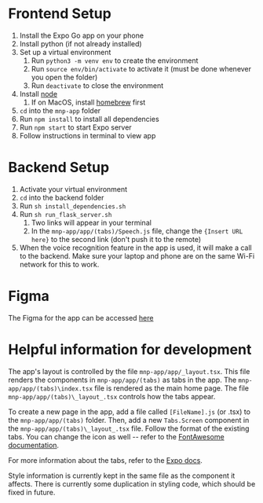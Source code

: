 # Frontend Setup
1. Install the Expo Go app on your phone
2. Install python (if not already installed)
3. Set up a virtual environment
   1. Run `python3 -m venv env` to create the environment
   2. Run `source env/bin/activate` to activate it (must be done whenever you open the folder)
   3. Run `deactivate` to close the environment
4. Install [node](https://eecs485staff.github.io/p3-insta485-clientside/setup_react.html#install-node)
   1. If on MacOS, install [homebrew](https://brew.sh/) first
5. `cd` into the `mnp-app` folder
6. Run `npm install` to install all dependencies
7. Run `npm start` to start Expo server
8. Follow instructions in terminal to view app


# Backend Setup
1. Activate your virtual environment
2. `cd` into the backend folder
3. Run `sh install_dependencies.sh`
4. Run `sh run_flask_server.sh`
   1. Two links will appear in your terminal
   2. In the `mnp-app/app/(tabs)/Speech.js` file, change the `{Insert URL here}` to the second link (don't push it to the remote)
5. When the voice recognition feature in the app is used, it will make a call to the backend. Make sure your laptop and phone are on the same Wi-Fi network for this to work.

# Figma
The Figma for the app can be accessed [here](https://www.figma.com/design/ZYalC8pVleSLqAsJLcqBbN/MNP-App-Revised?node-id=0-1&p=f)

# Helpful information for development
The app's layout is controlled by the file `mnp-app/app/_layout.tsx`. This file renders the components in `mnp-app/app/(tabs)` as tabs in the app. The `mnp-app/app/(tabs)\index.tsx` file is rendered as the main home page. The file `mnp-app/app/(tabs)\_layout_.tsx` controls how the tabs appear. 

To create a new page in the app, add a file called `[FileName].js` (or .tsx) to the `mnp-app/app/(tabs)` folder. Then, add a new 
`Tabs.Screen` component in the `mnp-app/app/(tabs)\_layout_.tsx` file. Follow the format of the existing tabs. You can change the icon
as well -- refer to the [FontAwesome documentation](https://fontawesome.com/v4/icons/).

For more information about the tabs, refer to the [Expo docs](https://docs.expo.dev/router/advanced/tabs/).

Style information is currently kept in the same file as the component it affects. There is currently some duplication in styling code, which should be fixed in future.